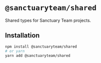 # `@sanctuaryteam/shared`

Shared types for Sanctuary Team projects.

## Installation

```sh
npm install @sanctuaryteam/shared
# or yarn
yarn add @sanctuaryteam/shared
```